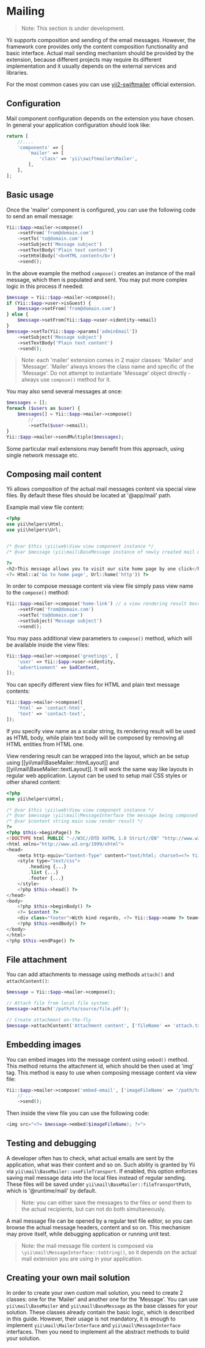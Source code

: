 Mailing
=======

> Note: This section is under development.

Yii supports composition and sending of the email messages. However, the framework core provides
only the content composition functionality and basic interface. Actual mail sending mechanism should
be provided by the extension, because different projects may require its different implementation and
it usually depends on the external services and libraries.

For the most common cases you can use [yii2-swiftmailer](https://github.com/yiisoft/yii2/tree/master/extensions/swiftmailer) official extension.


Configuration
-------------

Mail component configuration depends on the extension you have chosen.
In general your application configuration should look like:

```php
return [
    //....
    'components' => [
        'mailer' => [
            'class' => 'yii\swiftmailer\Mailer',
        ],
    ],
];
```


Basic usage
-----------

Once the 'mailer' component is configured, you can use the following code to send an email message:

```php
Yii::$app->mailer->compose()
    ->setFrom('from@domain.com')
    ->setTo('to@domain.com')
    ->setSubject('Message subject')
    ->setTextBody('Plain text content')
    ->setHtmlBody('<b>HTML content</b>')
    ->send();
```

In the above example the method `compose()` creates an instance of the mail message, which then is populated and sent.
You may put more complex logic in this process if needed:

```php
$message = Yii::$app->mailer->compose();
if (Yii::$app->user->isGuest) {
    $message->setFrom('from@domain.com')
} else {
    $message->setFrom(Yii::$app->user->identity->email)
}
$message->setTo(Yii::$app->params['adminEmail'])
    ->setSubject('Message subject')
    ->setTextBody('Plain text content')
    ->send();
```

> Note: each 'mailer' extension comes in 2 major classes: 'Mailer' and 'Message'. 'Mailer' always knows
  the class name and specific of the 'Message'. Do not attempt to instantiate 'Message' object directly -
  always use `compose()` method for it.

You may also send several messages at once:

```php
$messages = [];
foreach ($users as $user) {
    $messages[] = Yii::$app->mailer->compose()
        // ...
        ->setTo($user->email);
}
Yii::$app->mailer->sendMultiple($messages);
```

Some particular mail extensions may benefit from this approach, using single network message etc.


Composing mail content
----------------------

Yii allows composition of the actual mail messages content via special view files.
By default these files should be located at '@app/mail' path.

Example mail view file content:

```php
<?php
use yii\helpers\Html;
use yii\helpers\Url;


/* @var $this \yii\web\View view component instance */
/* @var $message \yii\mail\BaseMessage instance of newly created mail message */

?>
<h2>This message allows you to visit our site home page by one click</h2>
<?= Html::a('Go to home page', Url::home('http')) ?>
```

In order to compose message content via view file simply pass view name to the `compose()` method:

```php
Yii::$app->mailer->compose('home-link') // a view rendering result becomes the message body here
    ->setFrom('from@domain.com')
    ->setTo('to@domain.com')
    ->setSubject('Message subject')
    ->send();
```

You may pass additional view parameters to `compose()` method, which will be available inside the view files:

```php
Yii::$app->mailer->compose('greetings', [
    'user' => Yii::$app->user->identity,
    'advertisement' => $adContent,
]);
```

You can specify different view files for HTML and plain text message contents:

```php
Yii::$app->mailer->compose([
    'html' => 'contact-html',
    'text' => 'contact-text',
]);
```

If you specify view name as a scalar string, its rendering result will be used as HTML body, while
plain text body will be composed by removing all HTML entities from HTML one.

View rendering result can be wrapped into the layout, which an be setup using [[yii\mail\BaseMailer::htmlLayout]]
and [[yii\mail\BaseMailer::textLayout]]. It will work the same way like layouts in regular web application.
Layout can be used to setup mail CSS styles or other shared content:

```php
<?php
use yii\helpers\Html;

/* @var $this \yii\web\View view component instance */
/* @var $message \yii\mail\MessageInterface the message being composed */
/* @var $content string main view render result */
?>
<?php $this->beginPage() ?>
<!DOCTYPE html PUBLIC "-//W3C//DTD XHTML 1.0 Strict//EN" "http://www.w3.org/TR/xhtml1/DTD/xhtml1-strict.dtd">
<html xmlns="http://www.w3.org/1999/xhtml">
<head>
    <meta http-equiv="Content-Type" content="text/html; charset=<?= Yii::$app->charset ?>" />
    <style type="text/css">
        .heading {...}
        .list {...}
        .footer {...}
    </style>
    <?php $this->head() ?>
</head>
<body>
    <?php $this->beginBody() ?>
    <?= $content ?>
    <div class="footer">With kind regards, <?= Yii::$app->name ?> team</div>
    <?php $this->endBody() ?>
</body>
</html>
<?php $this->endPage() ?>
```


File attachment
---------------

You can add attachments to message using methods `attach()` and `attachContent()`:

```php
$message = Yii::$app->mailer->compose();

// Attach file from local file system:
$message->attach('/path/to/source/file.pdf');

// Create attachment on-the-fly
$message->attachContent('Attachment content', ['fileName' => 'attach.txt', 'contentType' => 'text/plain']);
```


Embedding images
----------------

You can embed images into the message content using `embed()` method. This method returns the attachment id,
which should be then used at 'img' tag.
This method is easy to use when composing message content via view file:

```php
Yii::$app->mailer->compose('embed-email', ['imageFileName' => '/path/to/image.jpg'])
    // ...
    ->send();
```

Then inside the view file you can use the following code:

```php
<img src="<?= $message->embed($imageFileName); ?>">
```


Testing and debugging
---------------------

A developer often has to check, what actual emails are sent by the application, what was their content and so on.
Such ability is granted by Yii via `yii\mail\BaseMailer::useFileTransport`. If enabled, this option enforces
saving mail message data into the local files instead of regular sending. These files will be saved under
`yii\mail\BaseMailer::fileTransportPath`, which is '@runtime/mail' by default.

> Note: you can either save the messages to the files or send them to the actual recipients, but can not do both simultaneously.

A mail message file can be opened by a regular text file editor, so you can browse the actual message headers, content and so on.
This mechanism may prove itself, while debugging application or running unit test.

> Note: the mail message file content is composed via `\yii\mail\MessageInterface::toString()`, so it depends on the actual
  mail extension you are using in your application.


Creating your own mail solution
-------------------------------

In order to create your own custom mail solution, you need to create 2 classes: one for the 'Mailer' and
another one for the 'Message'.
You can use `yii\mail\BaseMailer` and `yii\mail\BaseMessage` as the base classes for your solution. These classes
already contain the basic logic, which is described in this guide. However, their usage is not mandatory, it is enough
to implement `yii\mail\MailerInterface` and `yii\mail\MessageInterface` interfaces.
Then you need to implement all the abstract methods to build your solution.
